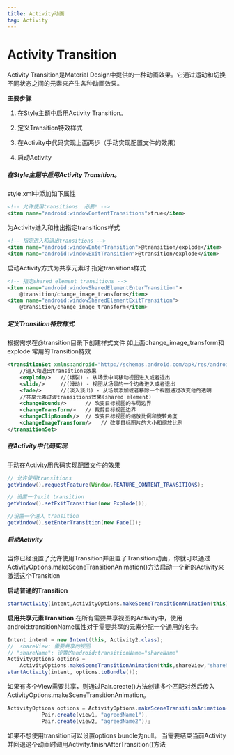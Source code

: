 ```yaml
---
title: Activity动画
tag: Activity
---
```


# Activity Transition
Activity Transition是Material Design中提供的一种动画效果。它通过运动和切换不同状态之间的元素来产生各种动画效果。

**主要步骤**
1. 在Style主题中启用Activity Transition。

2. 定义Transition特效样式

3. 在Activity中代码实现上面两步（手动实现配置文件的效果）

4. 启动Activity


##### 在Style主题中启用Activity Transition。

style.xml中添加如下属性
```xml
<!-- 允许使用transitions  必要* -->  
<item name="android:windowContentTransitions">true</item>  
```
为Activity进入和推出指定transitions样式
```xml
<!-- 指定进入和退出transitions -->  
<item name="android:windowEnterTransition">@transition/explode</item>  
<item name="android:windowExitTransition">@transition/explode</item>
```
启动Activity方式为共享元素时 指定transitions样式
```xml
<!-- 指定shared element transitions -->  
<item name="android:windowSharedElementEnterTransition">  
    @transition/change_image_transform</item>  
<item name="android:windowSharedElementExitTransition">  
    @transition/change_image_transform</item>  
```

##### 定义Transition特效样式
根据需求在@transition目录下创建样式文件 如上面change_image_transform和explode
常用的Transition特效
```xml
<transitionSet xmlns:android="http://schemas.android.com/apk/res/android">
    //进入和退出transitions效果
    <explode/>   //(爆裂) - 从场景中间移动视图进入或者退出
    <slide/>     //(滑动) - 视图从场景的一个边缘进入或者退出
    <fade/>      //(淡入淡出) - 从场景添加或者移除一个视图通过改变他的透明
    //共享元素过渡transitions效果(shared element)
    <changeBounds/>      // 改变目标视图的布局边界
    <changeTransform/>   // 裁剪目标视图边界
    <changeClipBounds/>  // 改变目标视图的缩放比例和旋转角度
    <changeImageTransform/>   // 改变目标图片的大小和缩放比例
</transitionSet>  
```

##### 在Activity中代码实现
手动在Activity用代码实现配置文件的效果
```java
// 允许使用transitions  
getWindow().requestFeature(Window.FEATURE_CONTENT_TRANSITIONS);  

// 设置一个exit transition  
getWindow().setExitTransition(new Explode());  

//设置一个进入 transition
getWindow().setEnterTransition(new Fade());

```

##### 启动Activity
当你已经设置了允许使用Transition并设置了Transition动画，你就可以通过ActivityOptions.makeSceneTransitionAnimation()方法启动一个新的Activity来激活这个Transition

**启动普通的Transition**
```java
startActivity(intent,ActivityOptions.makeSceneTransitionAnimation(this).toBundle());  
```
**启用共享元素Transition**
在所有需要共享视图的Activity中，使用android:transitionName属性对于需要共享的元素分配一个通用的名字。
```java
Intent intent = new Intent(this, Activity2.class);  
//  shareView: 需要共享的视图  
// "shareName": 设置的android:transitionName="shareName"  
ActivityOptions options =
    ActivityOptions.makeSceneTransitionAnimation(this,shareView,"shareName");
startActivity(intent, options.toBundle());
```
如果有多个View需要共享，则通过Pair.create()方法创建多个匹配对然后传入ActivityOptions.makeSceneTransitionAnimation。
```java
ActivityOptions options = ActivityOptions.makeSceneTransitionAnimation(this,  
           Pair.create(view1, "agreedName1"),  
           Pair.create(view2, "agreedName2"));  
```

如果不想使用transition可以设置options bundle为null。
当需要结束当前Activity并回退这个动画时调用Activity.finishAfterTransition()方法
